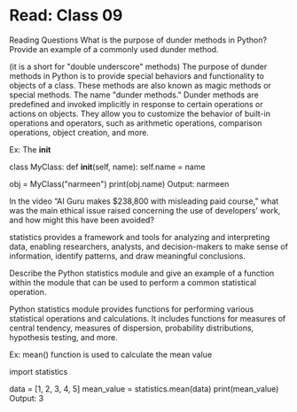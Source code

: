 # Read: Class 09


Reading Questions
What is the purpose of dunder methods in Python? Provide an example of a commonly used dunder method.

(it is a short for "double underscore" methods)
The purpose of dunder methods  in Python is to provide special behaviors and functionality to objects of a class. These methods are also known as magic methods or special methods. The name "dunder methods." Dunder methods are predefined and invoked implicitly in response to certain operations or actions on objects. They allow you to customize the behavior of built-in operations and operators, such as arithmetic operations, comparison operations, object creation, and more.

Ex:
 The __init__

 class MyClass:
    def __init__(self, name):
        self.name = name

obj = MyClass("narmeen")
print(obj.name)
Output: narmeen





In the video “AI Guru makes $238,800 with misleading paid course,” what was the main ethical issue raised concerning the use of developers’ work, and how might this have been avoided?

 statistics provides a framework and tools for analyzing and interpreting data, enabling researchers, analysts, and decision-makers to make sense of information, identify patterns, and draw meaningful conclusions.

Describe the Python statistics module and give an example of a function within the module that can be used to perform a common statistical operation.

 Python statistics module provides functions for performing various statistical operations and calculations. It includes functions for measures of central tendency, measures of dispersion, probability distributions, hypothesis testing, and more.

 Ex:
 mean() function is used to calculate the mean value


 import statistics

data = [1, 2, 3, 4, 5]
mean_value = statistics.mean(data)
print(mean_value)   Output: 3
